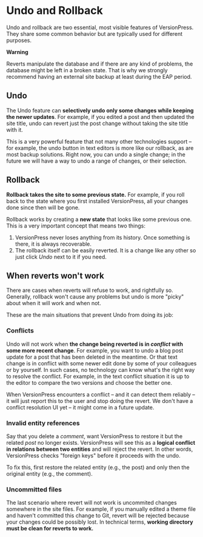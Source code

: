 # Undo and Rollback #

Undo and rollback are two essential, most visible features of VersionPress. They share some common behavior but are typically used for different purposes.

<div class="important">
  <strong>Warning</strong>
  <p>Reverts manipulate the database and if there are any kind of problems, the database might be left in a broken state. That is why we strongly recommend having an external site backup at least during the EAP period.</p>
</div>

## Undo ##

The Undo feature can **selectively undo only some changes while keeping the newer updates**. For example, if you edited a post and then updated the site title, undo can revert just the post change without taking the site title with it.

This is a very powerful feature that not many other technologies support – for example, the undo button in text editors is more like our rollback, as are most backup solutions. Right now, you can undo a single change; in the future we will have a way to undo a range of changes, or their selection.


## Rollback ##

**Rollback takes the site to some previous state.** For example, if you roll back to the state where you first installed VersionPress, all your changes done since then will be gone.

Rollback works by creating a **new state** that looks like some previous one. This is a very important concept that means two things:

 1. VersionPress never loses anything from its history. Once something is there, it is always recoverable.
 2. The rollback itself can be easily reverted. It is a change like any other so just click *Undo* next to it if you need.


## When reverts won't work

There are cases when reverts will refuse to work, and rightfully so. Generally, rollback won't cause any problems but undo is more "picky" about when it will work and when not.

These are the main situations that prevent Undo from doing its job:

### Conflicts

Undo will not work when **the change being reverted is in *conflict* with some more recent change**. For example, you want to undo a blog post update for a post that has been deleted in the meantime. Or that text change is in conflict with some newer edit done by some of your colleagues or by yourself. In such cases, no technology can know what's the right way to resolve the conflict. For example, in the text conflict situation it is up to the editor to compare the two versions and choose the better one.

When VersionPress encounters a conflict – and it can detect them reliably – it will just report this to the user and stop doing the revert. We don't have a conflict resolution UI yet – it might come in a future update.


### Invalid entity references

Say that you delete a *comment*, want VersionPress to restore it but the related *post* no longer exists. VersionPress will see this as a **logical conflict in relations between two entities** and will reject the revert. In other words, VersionPress checks "foreign keys" before it proceeds with the undo.

To fix this, first restore the related entity (e.g., the post) and only then the original entity (e.g., the comment).


### Uncommitted files

The last scenario where revert will not work is uncommited changes somewhere in the site files. For example, if you manually edited a theme file and haven't committed this change to Git, revert will be rejected because your changes could be possibly lost. In technical terms, **working directory must be clean for reverts to work.**